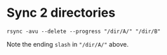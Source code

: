 # Sync 2 directories

```
rsync -avu --delete --progress "/dir/A/" "/dir/B"
```

Note the ending `slash` in `"/dir/A/"` above.
